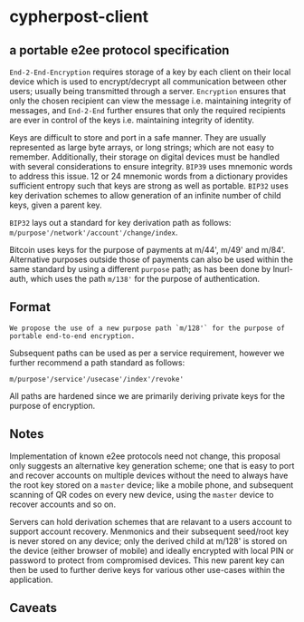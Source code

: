 # cypherpost-client

## a portable e2ee protocol specification

`End-2-End-Encryption` requires storage of a key by each client on their local device which is used to encrypt/decrypt all communication between other users; usually being transmitted through a server. `Encryption` ensures that only the chosen recipient can view the message i.e. maintaining integrity of messages, and `End-2-End` further ensures that only the required recipients are ever in control of the keys i.e. maintaining integrity of identity.

</b>Keys are difficult to store and port in a safe manner.</b> They are usually represented as large byte arrays, or long strings; which are not easy to remember. Additionally,  their storage on digital devices must be handled with several considerations to ensure integrity. `BIP39` uses mnemonic words to address this issue. 12 or 24 mnemonic words from a dictionary provides sufficient entropy such that keys are strong as well as portable. `BIP32` uses key derivation schemes to allow generation of an infinite number of child keys, given a parent key.

`BIP32` lays out a standard for key derivation path as follows: `m/purpose'/network'/account'/change/index`.

Bitcoin uses keys for the purpose of payments at m/44', m/49' and m/84'. 
Alternative purposes outside those of payments can also be used within the same standard by using a different `purpose` path; as has been done by lnurl-auth, which uses the path `m/138'` for the purpose of authentication.

## Format 

```
We propose the use of a new purpose path `m/128'` for the purpose of portable end-to-end encryption.
```

Subsequent paths can be used as per a service requirement, however we further recommend a path standard as follows:

```
m/purpose'/service'/usecase'/index'/revoke'
``` 

All paths are hardened since we are primarily deriving private keys for the purpose of encryption.


## Notes

Implementation of known e2ee protocols need not change, this proposal only suggests an alternative key generation scheme; one that is easy to port and recover accounts on multiple devices without the need to always have the root key stored on a `master` device; like a mobile phone, and subsequent scanning of QR codes on every new device, using the `master` device to recover accounts and so on.

Servers can hold derivation schemes that are relavant to a users account to support account recovery. Menmonics and their subsequent seed/root key is never stored on any device; only the derived child at m/128' is stored on the device (either browser of mobile) and ideally encrypted with local PIN or password to protect from compromised devices. This new parent key can then be used to further derive keys for various other use-cases within the application.


## Caveats

